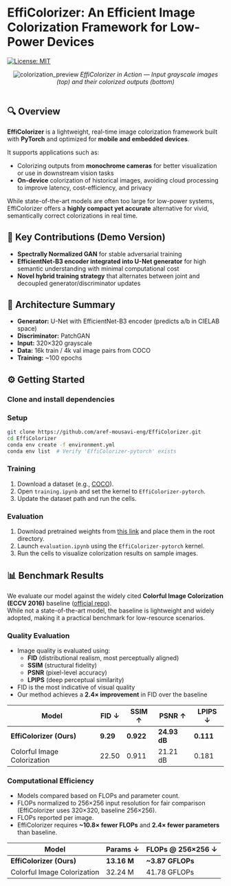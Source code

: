 # EffiColorizer: An Efficient Image Colorization Framework for Low-Power Devices

[![License: MIT](https://img.shields.io/badge/License-MIT-yellow.svg)](https://opensource.org/licenses/MIT)

<p align="center">
  <img src="images/teaser.png" alt="colorization_preview" style="max-width: 100%; height: auto;" />
  <em>EffiColorizer in Action — Input grayscale images (top) and their colorized outputs (bottom)</em>
  <br><br>
</p>


## 🔍 Overview

**EffiColorizer** is a lightweight, real-time image colorization framework built with **PyTorch** and optimized for **mobile and embedded devices**.

It supports applications such as:
- Colorizing outputs from **monochrome cameras** for better visualization or use in downstream vision tasks
- **On-device** colorization of historical images, avoiding cloud processing to improve latency, cost-efficiency, and privacy

While state-of-the-art models are often too large for low-power systems, EffiColorizer offers a **highly compact yet accurate** alternative for vivid, semantically correct colorizations in real time.


## 🚀 Key Contributions (Demo Version)

- **Spectrally Normalized GAN** for stable adversarial training
- **EfficientNet-B3 encoder integrated into U-Net generator** for high semantic understanding with minimal computational cost
- **Novel hybrid training strategy** that alternates between joint and decoupled generator/discriminator updates


## 🧠 Architecture Summary

- **Generator:** U-Net with EfficientNet-B3 encoder (predicts a/b in CIELAB space)  
- **Discriminator:** PatchGAN  
- **Input:** 320×320 grayscale  
- **Data:** 16k train / 4k val image pairs from COCO
- **Training:** ~100 epochs


## ⚙️ Getting Started

### Clone and install dependencies

### Setup

```bash
git clone https://github.com/aref-mousavi-eng/EffiColorizer.git
cd EffiColorizer
conda env create -f environment.yml
conda env list  # Verify 'EffiColorizer-pytorch' exists
```

### Training

1. Download a dataset (e.g., [COCO](https://cocodataset.org)).
2. Open `training.ipynb` and set the kernel to `EffiColorizer-pytorch`.
3. Update the dataset path and run the cells.

### Evaluation

1. Download pretrained weights from [this link](https://drive.google.com/file/d/1pM_Ub6jtVrNU_Ikpnxj-k4KlKdV_mdXC/view?usp=drive_link) and place them in the root directory.
2. Launch `evaluation.ipynb` using the `EffiColorizer-pytorch` kernel.
3. Run the cells to visualize colorization results on sample images.


## 📊 Benchmark Results

We evaluate our model against the widely cited **Colorful Image Colorization (ECCV 2016)** baseline ([official repo](https://github.com/richzhang/colorization)).  
While not a state-of-the-art model, the baseline is lightweight and widely adopted, making it a practical benchmark for low-resource scenarios.

### Quality Evaluation

- Image quality is evaluated using:
  - **FID** (distributional realism, most perceptually aligned)
  - **SSIM** (structural fidelity)
  - **PSNR** (pixel-level accuracy)
  - **LPIPS** (deep perceptual similarity)
- FID is the most indicative of visual quality
- Our method achieves a **2.4× improvement** in FID over the baseline

| Model                        | FID ↓    | SSIM ↑    | PSNR ↑       | LPIPS ↓   |
|-----------------------------|----------|-----------|--------------|-----------|
| **EffiColorizer (Ours)**    | **9.29** | **0.922** | **24.93 dB** | **0.111** |
| Colorful Image Colorization | 22.50    | 0.911     | 21.21 dB     | 0.181     |

### Computational Efficiency

- Models compared based on FLOPs and parameter count.
- FLOPs normalized to 256×256 input resolution for fair comparison (EffiColorizer uses 320×320, baseline 256×256).
- FLOPs reported per image.
- EffiColorizer requires **~10.8× fewer FLOPs** and **2.4× fewer parameters** than baseline.

| Model                        | Params ↓ | FLOPs @ 256×256 ↓ |
|-----------------------------|----------|--------------------|
| **EffiColorizer (Ours)**    | **13.16 M** | **~3.87 GFLOPs**   |
| Colorful Image Colorization | 32.24 M  | 41.78 GFLOPs       |

